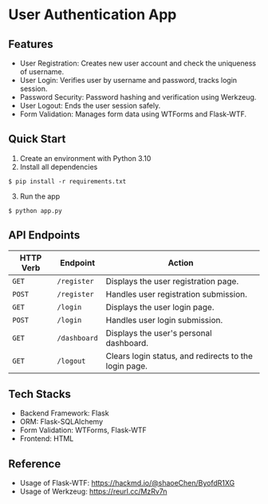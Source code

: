 # User Authentication App

## Features
- User Registration: Creates new user account and check the uniqueness of username.
- User Login: Verifies user by username and password, tracks login session.
- Password Security: Password hashing and verification using Werkzeug.
- User Logout: Ends the user session safely.
- Form Validation: Manages form data using WTForms and Flask-WTF.


## Quick Start
1. Create an environment with Python 3.10
2. Install all dependencies
```
$ pip install -r requirements.txt
```
3. Run the app
```
$ python app.py
```

## API Endpoints
| HTTP Verb | Endpoint | Action |
| --- | --- | --- |
| `GET` | `/register` | Displays the user registration page. |
| `POST` | `/register` | Handles user registration submission. |
| `GET` | `/login` | Displays the user login page. |
| `POST` | `/login` | Handles user login submission. |
| `GET` | `/dashboard` | Displays the user's personal dashboard. |
| `GET` | `/logout` | Clears login status, and redirects to the login page. |

## Tech Stacks
- Backend Framework: Flask
- ORM: Flask-SQLAlchemy
- Form Validation: WTForms, Flask-WTF
- Frontend: HTML


## Reference
- Usage of Flask-WTF: https://hackmd.io/@shaoeChen/ByofdR1XG
- Usage of Werkzeug: https://reurl.cc/MzRv7n


